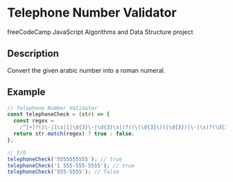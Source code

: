 # Telephone Number Validator

freeCodeCamp JavaScript Algorithms and Data Structure project

## Description

Convert the given arabic number into a roman numeral.

## Example

```JavaScript
// Telephone Number Validator
const telephoneCheck = (str) => {
  const regex =
    /^[+]?(1\-|1\s|1|\d{3}\-|\d{3}\s|)?((\(\d{3}\))|\d{3})(\-|\s)?(\d{3})(\-|\s)?(\d{4})$/g;
  return str.match(regex) ? true : false;
};

// I/O
telephoneCheck('5555555555'); // true
telephoneCheck('1 555-555-5555'); // true
telephoneCheck('555-5555'); // false

```


